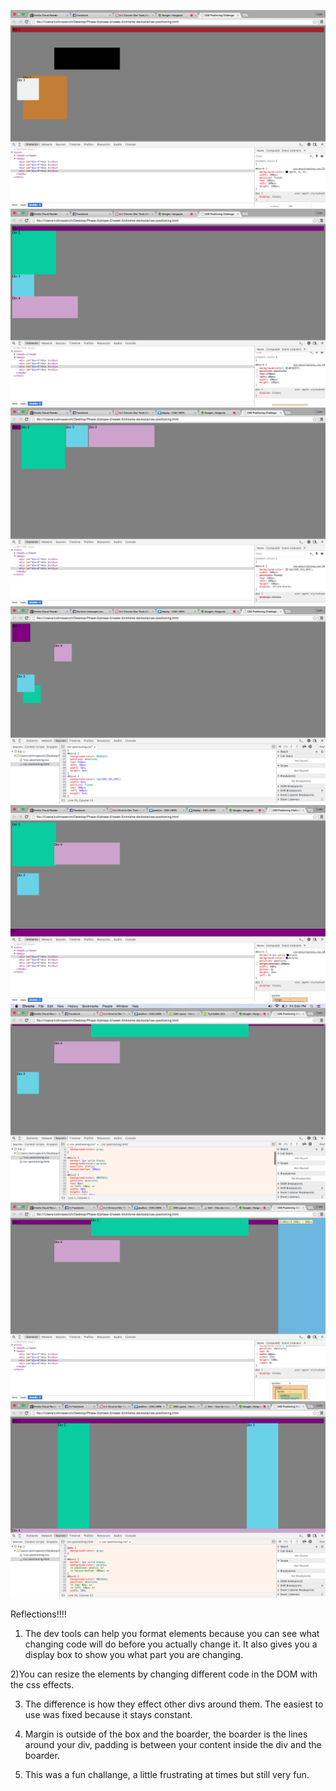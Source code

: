 ![Img](https://github.com/Razevich/phase-0/blob/master/week-3/chrome-devtools/imgs/1.png)
![Img](https://github.com/Razevich/phase-0/blob/master/week-3/chrome-devtools/imgs/2.png)
![Img](https://github.com/Razevich/phase-0/blob/master/week-3/chrome-devtools/imgs/3.png)
![Img](https://github.com/Razevich/phase-0/blob/master/week-3/chrome-devtools/imgs/4.png)
![Img](https://github.com/Razevich/phase-0/blob/master/week-3/chrome-devtools/imgs/5.png)
![Img](https://github.com/Razevich/phase-0/blob/master/week-3/chrome-devtools/imgs/6.png)
![Img](https://github.com/Razevich/phase-0/blob/master/week-3/chrome-devtools/imgs/7.png)
![Img](https://github.com/Razevich/phase-0/blob/master/week-3/chrome-devtools/imgs/9.png)


Reflections!!!!

1) The dev tools can help you format elements because you can see what changing code will do before you actually change it. It also gives you a display box to show you what part you are changing.

2)You can resize the elements by changing different code in the DOM with the css effects.

3) The difference is how they effect other divs around them. The easiest to use was fixed because it stays constant.

4) Margin is outside of the box and the boarder, the boarder is the lines around your div, padding is between your content inside the div and the boarder.

5) This was a fun challange, a little frustrating at times but still very fun.